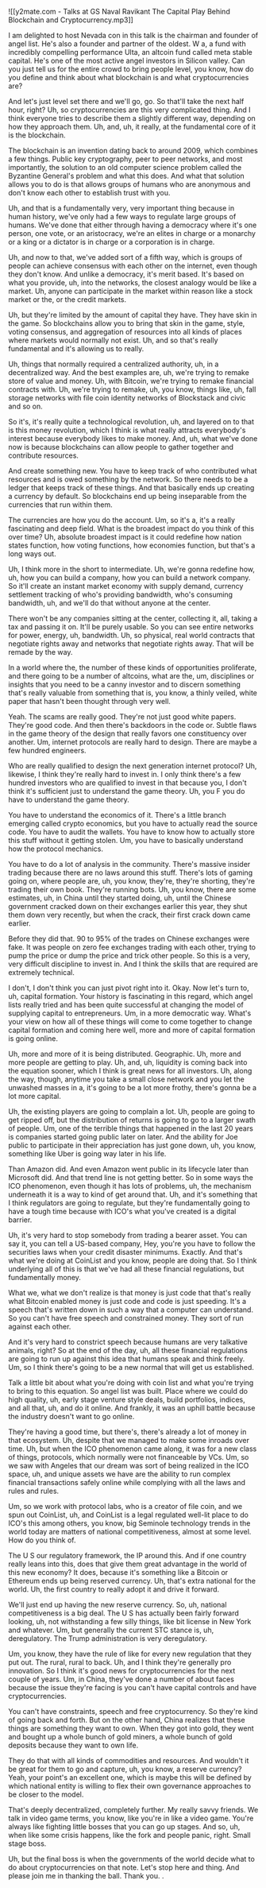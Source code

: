 ![[y2mate.com - Talks at GS  Naval Ravikant The Capital Play Behind Blockchain and Cryptocurrency.mp3]]


I am delighted to host Nevada con in this talk is the chairman and founder of angel list. He's also a founder and partner of the oldest. W a, a fund with incredibly compelling performance Ulta, an altcoin fund called meta stable capital. He's one of the most active angel investors in Silicon valley. Can you just tell us for the entire crowd to bring people level, you know, how do you define and think about what blockchain is and what cryptocurrencies are?

And let's just level set there and we'll go, go. So that'll take the next half hour, right? Uh, so cryptocurrencies are this very complicated thing. And I think everyone tries to describe them a slightly different way, depending on how they approach them. Uh, and, uh, it really, at the fundamental core of it is the blockchain.

The blockchain is an invention dating back to around 2009, which combines a few things. Public key cryptography, peer to peer networks, and most importantly, the solution to an old computer science problem called the Byzantine General's problem and what this does. And what that solution allows you to do is that allows groups of humans who are anonymous and don't know each other to establish trust with you.

Uh, and that is a fundamentally very, very important thing because in human history, we've only had a few ways to regulate large groups of humans. We've done that either through having a democracy where it's one person, one vote, or an aristocracy, we're an elites in charge or a monarchy or a king or a dictator is in charge or a corporation is in charge.

Uh, and now to that, we've added sort of a fifth way, which is groups of people can achieve consensus with each other on the internet, even though they don't know. And unlike a democracy, it's merit based. It's based on what you provide, uh, into the networks, the closest analogy would be like a market. Uh, anyone can participate in the market within reason like a stock market or the, or the credit markets.

Uh, but they're limited by the amount of capital they have. They have skin in the game. So blockchains allow you to bring that skin in the game, style, voting consensus, and aggregation of resources into all kinds of places where markets would normally not exist. Uh, and so that's really fundamental and it's allowing us to really.

Uh, things that normally required a centralized authority, uh, in a decentralized way. And the best examples are, uh, we're trying to remake store of value and money. Uh, with Bitcoin, we're trying to remake financial contracts with. Uh, we're trying to remake, uh, you know, things like, uh, fall storage networks with file coin identity networks of Blockstack and civic and so on.

So it's, it's really quite a technological revolution, uh, and layered on to that is this money revolution, which I think is what really attracts everybody's interest because everybody likes to make money. And, uh, what we've done now is because blockchains can allow people to gather together and contribute resources.

And create something new. You have to keep track of who contributed what resources and is owed something by the network. So there needs to be a ledger that keeps track of these things. And that basically ends up creating a currency by default. So blockchains end up being inseparable from the currencies that run within them.

The currencies are how you do the account. Um, so it's a, it's a really fascinating and deep field. What is the broadest impact do you think of this over time? Uh, absolute broadest impact is it could redefine how nation states function, how voting functions, how economies function, but that's a long ways out.

Uh, I think more in the short to intermediate. Uh, we're gonna redefine how, uh, how you can build a company, how you can build a network company. So it'll create an instant market economy with supply demand, currency settlement tracking of who's providing bandwidth, who's consuming bandwidth, uh, and we'll do that without anyone at the center.

There won't be any companies sitting at the center, collecting it, all, taking a tax and passing it on. It'll be purely usable. So you can see entire networks for power, energy, uh, bandwidth. Uh,  so physical, real world contracts that negotiate rights away and networks that negotiate rights away. That will be remade by the way.

In a world where the, the number of these kinds of opportunities proliferate, and there going to be a number of altcoins, what are the, um, disciplines or insights that you need to be a canny investor and to discern something that's really valuable from something that is, you know, a thinly veiled, white paper that hasn't been thought through very well.

Yeah. The scams are really good. They're not just good white papers. They're good code. And then there's backdoors in the code or. Subtle flaws in the game theory of the design that really favors one constituency over another. Um, internet protocols are really hard to design. There are maybe a few hundred engineers.

Who are really qualified to design the next generation internet protocol? Uh, likewise, I think they're really hard to invest in. I only think there's a few hundred investors who are qualified to invest in that because you, I don't think it's sufficient just to understand the game theory. Uh, you F you do have to understand the game theory.

You have to understand the economics of it. There's a little branch emerging called crypto economics, but you have to actually read the source code. You have to audit the wallets. You have to know how to actually store this stuff without it getting stolen. Um, you have to basically understand how the protocol mechanics.

You have to do a lot of analysis in the community. There's massive insider trading because there are no laws around this stuff. There's lots of gaming going on, where people are, uh, you know, they're, they're shorting, they're trading their own book. They're running bots. Uh, you know, there are some estimates, uh, in China until they started doing, uh, until the Chinese government cracked down on their exchanges earlier this year, they shut them down very recently, but when the crack, their first crack down came earlier.

Before they did that. 90 to 95% of the trades on Chinese exchanges were fake. It was people on zero fee exchanges trading with each other, trying to pump the price or dump the price and trick other people. So this is a very, very difficult discipline to invest in. And I think the skills that are required are extremely technical.

I don't, I don't think you can just pivot right into it. Okay. Now let's turn to, uh, capital formation. Your history is fascinating in this regard, which angel lists really tried and has been quite successful at changing the model of supplying capital to entrepreneurs. Um, in a more democratic way. What's your view on how all of these things will come to come together to change capital formation and coming here well, more and more of capital formation is going online.

Uh, more and more of it is being distributed. Geographic. Uh, more and more people are getting to play. Uh, and, uh, liquidity is coming back into the equation sooner, which I think is great news for all investors. Uh, along the way, though, anytime you take a small close network and you let the unwashed masses in a, it's going to be a lot more frothy, there's gonna be a lot more capital.

Uh, the existing players are going to complain a lot. Uh, people are going to get ripped off, but the distribution of returns is going to go to a larger swath of people. Um, one of the terrible things that happened in the last 20 years is companies started going public later on later. And the ability for Joe public to participate in their appreciation has just gone down, uh, you know, something like Uber is going way later in his life.

Than Amazon did. And even Amazon went public in its lifecycle later than Microsoft did. And that trend line is not getting better. So in some ways the ICO phenomenon, even though it has lots of problems, uh, the mechanism underneath it is a way to kind of get around that. Uh, and it's something that I think regulators are going to regulate, but they're fundamentally going to have a tough time because with ICO's what you've created is a digital barrier.

Uh, it's very hard to stop somebody from trading a bearer asset. You can say it, you can tell a US-based company, Hey, you're you have to follow the securities laws when your credit disaster minimums. Exactly. And that's what we're doing at CoinList and you know, people are doing that. So I think underlying all of this is that we've had all these financial regulations, but fundamentally money.

What we, what we don't realize is that money is just code that that's really what Bitcoin enabled money is just code and code is just speeding. It's a speech that's written down in such a way that a computer can understand. So you can't have free speech and constrained money. They sort of run against each other.

And it's very hard to constrict speech because humans are very talkative animals, right? So at the end of the day, uh, all these financial regulations are going to run up against this idea that humans speak and think freely. Um, so I think there's going to be a new normal that will get us established.

Talk a little bit about what you're doing with coin list and what you're trying to bring to this equation. So angel list was built. Place where we could do high quality, uh, early stage venture style deals, build portfolios, indices, and all that, uh, and do it online. And frankly, it was an uphill battle because the industry doesn't want to go online.

They're having a good time, but there's, there's already a lot of money in that ecosystem. Uh, despite that we managed to make some inroads over time. Uh, but when the ICO phenomenon came along, it was for a new class of things, protocols, which normally were not financeable by VCs. Um, so we saw with Angeles that our dream was sort of being realized in the ICO space, uh, and unique assets we have are the ability to run complex financial transactions safely online while complying with all the laws and rules and rules.

Um, so we work with protocol labs, who is a creator of file coin, and we spun out CoinList, uh, and CoinList is a legal regulated well-lit place to do ICO's this among others, you know, big Seminole technology trends in the world today are matters of national competitiveness, almost at some level. How do you think of.

The U S our regulatory framework, the IP around this. And if one country really leans into this, does that give them great advantage in the world of this new economy? It does, because it's something like a Bitcoin or Ethereum ends up being reserved currency. Uh, that's extra national for the world. Uh, the first country to really adopt it and drive it forward.

We'll just end up having the new reserve currency. So, uh, national competitiveness is a big deal. The U S has actually been fairly forward looking, uh, not withstanding a few silly things, like bit license in New York and whatever. Um, but generally the current STC stance is, uh, deregulatory. The Trump administration is very deregulatory.

Um, you know, they have the rule of like for every new regulation that they put out. The rural, rural to back. Uh, and I think they're generally pro innovation. So I think it's good news for cryptocurrencies for the next couple of years. Um, in China, they've done a number of about faces because the issue they're facing is you can't have capital controls and have cryptocurrencies.

You can't have constraints, speech and free cryptocurrency. So they're kind of going back and forth. But on the other hand, China realizes that these things are something they want to own. When they got into gold, they went and bought up a whole bunch of gold miners, a whole bunch of gold deposits because they want to own life.

They do that with all kinds of commodities and resources. And wouldn't it be great for them to go and capture, uh, you know, a reserve currency? Yeah, your point's an excellent one, which is maybe this will be defined by which national entity is willing to flex their own governance approaches to be closer to the model.

That's deeply decentralized, completely further. My really savvy friends. We talk in video game terms, you know, like you're in like a video game. You're always like fighting little bosses that you can go up stages. And so, uh, when like some crisis happens, like the fork and people panic, right. Small stage boss.

Uh, but the final boss is when the governments of the world decide what to do about cryptocurrencies on that note. Let's stop here and thing. And please join me in thanking the ball. Thank you. .